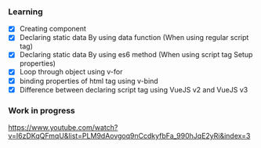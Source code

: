 ### Learning

- [x] Creating component
- [x] Declaring static data By using data function (When using regular script tag)
- [x] Declaring static data By using es6 method (When using script tag Setup properties)
- [x] Loop through object using v-for
- [x] binding properties of html tag using v-bind
- [x] Difference between declaring script tag using VueJS v2 and VueJS v3

### Work in progress

https://www.youtube.com/watch?v=I6zDKqQFmqU&list=PLM9dAovgoq9nCcdkyfbFa_990hJqE2yRi&index=3
